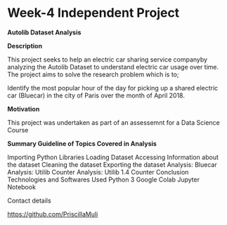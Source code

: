# Week-4 Independent Project

**Autolib Dataset Analysis**

**Description**

This project seeks to help an electric car sharing service companyby analyzing the Autolib Dataset to  understand electric car usage over time. The project aims to solve the research problem which is to;

Identify the most popular hour of the day for picking up a shared electric car (Bluecar) in the city of Paris over the month of April 2018.

**Motivation**

This project was undertaken as part of an assessemnt for a Data Science Course

**Summary Guideline of Topics Covered in Analysis**

Importing Python Libraries
Loading Dataset
Accessing Information about the dataset
Cleaning the dataset
Exporting the dataset
Analysis: Bluecar
Analysis: Utilib Counter
Analysis: Utilib 1.4 Counter
Conclusion
Technologies and Softwares Used
Python 3
Google Colab
Jupyter Notebook

Contact details

https://github.com/PriscillaMuli
